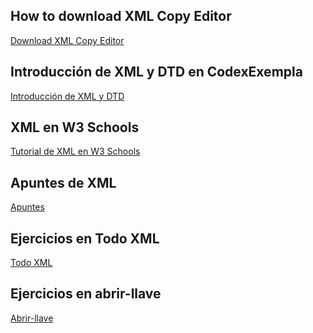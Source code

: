 ## How to download XML Copy Editor
<a href = "https://xml-copy-editor.sourceforge.io/">
  <p>Download XML Copy Editor</p>
</a>

## Introducción de XML y DTD en CodexExempla
<a href ="http://www.codexexempla.org/curso/curso_1_1.php">
  <p>Introducción de XML y DTD</p>
</a>

## XML en W3 Schools
<a href ="https://www.w3schools.com/xml/">
  <p>Tutorial de XML en W3 Schools</p>
</a>

## Apuntes de XML
<a href = "https://oscarmaestre.github.io/lenguajes_marcas/tema5.html#introduccion">
  <p>Apuntes</p>
</a>

## Ejercicios en Todo XML
<a href = "https://sites.google.com/site/todoxmldtd/ejercicios">
  <p>Todo XML</p>
</a>

## Ejercicios en abrir-llave
<a href = "https://www.abrirllave.com/xml/">
  <p>Abrir-llave</p>
</a>
